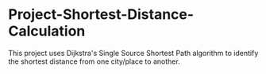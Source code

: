 # Project-Shortest-Distance-Calculation
This project uses Dijkstra's Single Source Shortest Path algorithm to identify the shortest distance from one city/place to another.
